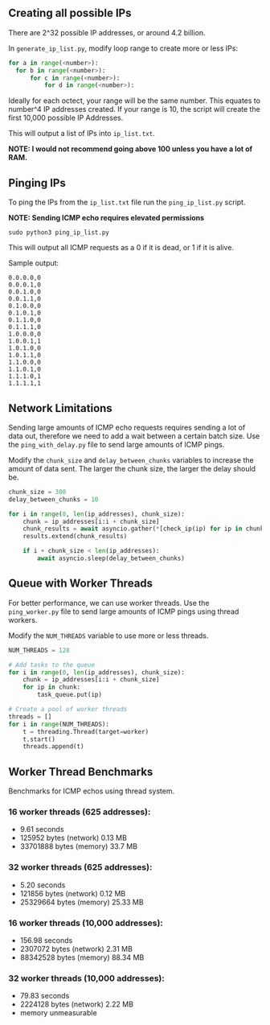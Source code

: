 ## Creating all possible IPs
There are 2^32 possible IP addresses, or around 4.2 billion.

In `generate_ip_list.py`, modify loop range to create more or less IPs:
```python
for a in range(<number>):
  for b in range(<number>):
      for c in range(<number>):
          for d in range(<number>):
```

Ideally for each octect, your range will be the same number. This equates to number^4 IP addresses created. If your range is 10, the script will create the first 10,000 possible IP Addresses.

This will output a list of IPs into `ip_list.txt`.

**NOTE: I would not recommend going above 100 unless you have a lot of RAM.**

## Pinging IPs
To ping the IPs from the `ip_list.txt` file run the `ping_ip_list.py` script.

**NOTE: Sending ICMP echo requires elevated permissions**
```shell
sudo python3 ping_ip_list.py
```

This will output all ICMP requests as a 0 if it is dead, or 1 if it is alive.

Sample output:
```
0.0.0.0,0
0.0.0.1,0
0.0.1.0,0
0.0.1.1,0
0.1.0.0,0
0.1.0.1,0
0.1.1.0,0
0.1.1.1,0
1.0.0.0,0
1.0.0.1,1
1.0.1.0,0
1.0.1.1,0
1.1.0.0,0
1.1.0.1,0
1.1.1.0,1
1.1.1.1,1
```

## Network Limitations
Sending large amounts of ICMP echo requests requires sending a lot of data out, therefore we need to add a wait between a certain batch size. Use the `ping_with_delay.py` file to send large amounts of ICMP pings.

Modify the `chunk_size` and `delay_between_chunks` variables to increase the amount of data sent. The larger the chunk size, the larger the delay should be.
```python
chunk_size = 300
delay_between_chunks = 10

for i in range(0, len(ip_addresses), chunk_size):
    chunk = ip_addresses[i:i + chunk_size]
    chunk_results = await asyncio.gather(*[check_ip(ip) for ip in chunk])
    results.extend(chunk_results)

    if i + chunk_size < len(ip_addresses):
        await asyncio.sleep(delay_between_chunks)
```

## Queue with Worker Threads
For better performance, we can use worker threads. Use the `ping_worker.py` file to send large amounts of ICMP pings using thread workers.

Modify the `NUM_THREADS` variable to use more or less threads.
```python
NUM_THREADS = 128

# Add tasks to the queue
for i in range(0, len(ip_addresses), chunk_size):
    chunk = ip_addresses[i:i + chunk_size]
    for ip in chunk:
        task_queue.put(ip)

# Create a pool of worker threads
threads = []
for i in range(NUM_THREADS):
    t = threading.Thread(target=worker)
    t.start()
    threads.append(t)
```

## Worker Thread Benchmarks
Benchmarks for ICMP echos using thread system.

### 16 worker threads (625 addresses): 

- 9.61 seconds
- 125952 bytes (network) 0.13 MB
- 33701888 bytes (memory) 33.7 MB

### 32 worker threads (625 addresses):

- 5.20 seconds
- 121856 bytes (network) 0.12 MB
- 25329664 bytes (memory) 25.33 MB

### 16 worker threads (10,000 addresses): 

- 156.98 seconds
- 2307072 bytes (network) 2.31 MB
- 88342528 bytes (memory) 88.34 MB

### 32 worker threads (10,000 addresses):

- 79.83 seconds
- 2224128 bytes (network) 2.22 MB
- memory unmeasurable